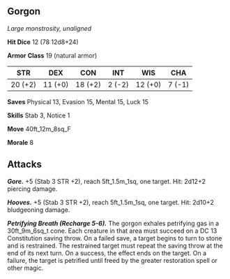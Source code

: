 ## Gorgon

*Large monstrosity, unaligned*

**Hit Dice** 12 (78 12d8+24)

**Armor Class** 19 (natural armor)

| STR     | DEX     | CON     | INT     | WIS     | CHA     |
|---------|---------|---------|---------|---------|---------|
| 20 (+2) | 11 (+0) | 18 (+2) |  2 (-2) | 12 (+0) |  7 (-1) |

**Saves** Physical 13, Evasion 15, Mental 15, Luck 15

**Skills** Stab 3, Notice 1

**Move** 40ft\_12m\_8sq\_F

**Morale** 8

## Attacks

***Gore.*** +5 (Stab 3 STR +2), reach 5ft\_1.5m\_1sq, one target. Hit: 2d12+2 piercing damage.

***Hooves.*** +5 (Stab 3 STR +2), reach 5ft\_1.5m\_1sq, one target. Hit: 2d10+2 bludgeoning damage.

***Petrifying Breath (Recharge 5-6).*** The gorgon exhales petrifying gas in a 30ft\_9m\_6sq\_t cone. Each creature in that area must succeed on a DC 13 Constitution saving throw. On a failed save, a target begins to turn to stone and is restrained. The restrained target must repeat the saving throw at the end of its next turn. On a success, the effect ends on the target. On a failure, the target is petrified until freed by the greater restoration spell or other magic.

